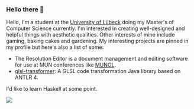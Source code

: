 ### Hello there 👋

Hello, I'm a student at the [University of Lübeck](https://www.uni-luebeck.de/universitaet/universitaet.html) doing my Master's of Computer Science currently. I'm interested in creating well-designed and helpful things with aesthetic qualities. Other interests of mine include gaming, baking cakes and gardening. My interesting projects are pinned in my profile but here's also a list of some:

- The Resolution Editor is a document management and editing software for use at MUN conferences like [MUNOL](https://munol.org/).
- [glsl-transformer](https://github.com/IrisShaders/glsl-transformer): A GLSL code transformation Java library based on ANTLR 4.

I'd like to learn Haskell at some point.

![](https://github-readme-stats-gamma-two-97.vercel.app/api/top-langs/?username=douira&theme=github_dark&layout=compact&hide_progress=true)

<!--
**douira/douira** is a ✨ _special_ ✨ repository because its `README.md` (this file) appears on your GitHub profile.

Here are some ideas to get you started:

- 🔭 I’m currently working on ...
- 🌱 I’m currently learning ...
- 👯 I’m looking to collaborate on ...
- 🤔 I’m looking for help with ...
- 💬 Ask me about ...
- 📫 How to reach me: ...
- 😄 Pronouns: ...
- ⚡ Fun fact: ...
-->
